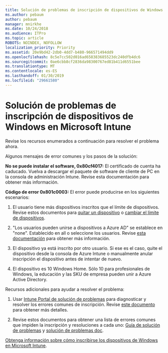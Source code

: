 ```yaml
---
title: Solución de problemas de inscripción de dispositivos de Windows en Microsoft Intune
ms.author: pebaum
author: pebaum
manager: mnirkhe
ms.date: 10/24/2018
ms.audience: ITPro
ms.topic: article
ROBOTS: NOINDEX, NOFOLLOW
localization_priority: Priority
ms.assetid: 20e9bd42-2db0-4dd7-b480-966571494dd9
ms.openlocfilehash: 8c5e7cc502d016ad658383685523dc240dfb4dc6
ms.sourcegitcommit: 0ae6cbb8cf2836da98300767ed81b411d6551bee
ms.translationtype: MT
ms.contentlocale: es-ES
ms.lasthandoff: 01/30/2019
ms.locfileid: "29661580"
---
```

# <a name="troubleshoot-issues-with-enrolling-windows-devices-in-microsoft-intune"></a>Solución de problemas de inscripción de dispositivos de Windows en Microsoft Intune

Revise los recursos enumerados a continuación para resolver el problema ahora. 
  
Algunos mensajes de error comunes y los pasos de la solución:
  
 **No se puede instalar el software, 0x80cf4017:** El certificado de cuenta ha caducado. Vuelva a descargar el paquete de software de cliente de PC en la consola de administración Intune. Revise esta documentación para obtener más información. 
  
 **Código de error 0x801c0003:** El error puede producirse en los siguientes escenarios: 
  
1. El usuario tiene más dispositivos inscritos que el límite de dispositivos. Revise estos documentos para [quitar un dispositivo](https://docs.microsoft.com/intune/devices-wipe) o [cambiar el límite de dispositivos](https://docs.microsoft.com/intune/enrollment-restrictions-set#set-device-limit-restrictions).
    
2. "Los usuarios pueden unirse a dispositivos a Azure AD" se establece en "none". Establecido en all o seleccione los usuarios. Revise [esta documentación](https://docs.microsoft.com/azure/active-directory/device-management-azure-portal#configure-device-settings) para obtener más información. 
    
3. El dispositivo ya está inscrito por otro usuario. Si ese es el caso, quite el dispositivo desde la consola de Azure Intune o manualmente anular inscripción el dispositivo antes de intentar de nuevo.
    
4. El dispositivo es 10 Windows Home. Sólo 10 para profesionales de Windows, la educación y las SKU de empresa pueden unir a Azure Active Directory.
    
Recursos adicionales para ayudar a resolver el problema:
  
1. Usar [Intune Portal de solución de problemas](https://devicemanagement.microsoft.com/#blade/Microsoft_Intune_DeviceSettings/TroubleshootBlade) para diagnosticar y resolver los errores comunes de inscripción. Revise [este documento](https://docs.microsoft.com/intune/help-desk-operators) para obtener más detalles. 
    
2. Revise estos documentos para obtener una lista de errores comunes que impiden la inscripción y resoluciones a cada uno: [Guía de solución de problemas](https://support.microsoft.com/help/4089533/troubleshooting-windows-device-enrollment-problems-in-microsoft-intune) y [solución de problemas doc](https://docs.microsoft.com/intune-classic/troubleshoot/troubleshoot-device-enrollment-in-intune).
    
[Obtenga información sobre cómo inscribirse los dispositivos de Windows en Microsoft Intune](https://docs.microsoft.com/intune/windows-enroll).
  

